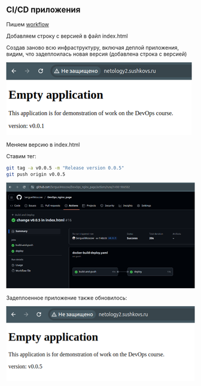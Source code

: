 ## CI/CD приложения
Пишем [workflow](https://github.com/SergueiMoscow/DevOps_nginx_page/blob/main/.github/workflows/docker-build-deploy.yaml)

Добавляем строку с версией в файл index.html

Создав заново всю инфраструктуру, включая деплой приложения, видим, что задеплоилась новая версия (добавлена строка с версией)

![CI/CD deploysuccess](images/image30.png)

Меняем версию в index.html

Ставим тег:
```bash
git tag -a v0.0.5 -m "Release version 0.0.5"
git push origin v0.0.5
```

![CI/CD deploy success](images/image31.png)

Задеплоенное приложение также обновилось:

![CI/CD deployed page](images/image32.png)
